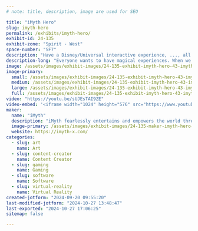 ```yaml
---
# note: title, description, image are used for SEO

title: "iMyth Hero"
slug: imyth-hero
permalink: /exhibits/imyth-hero/
exhibit-id: 24-135
exhibit-zone: "Spirit - West"
space-number: "SF7"
description: "Have a Disney/Universal interactive experience, ..., all at the palm of your hand!"
description-long: "Everyone wants to have magical experiences. When we are young, the crowning destinations are Disney/Universal interactive experiences. The realities of life prevent this opportunity for most of Humanity. iMyth develops magical adventures for users as custom created, interactive characters, that come to life through their smartphones. Now the world can have magical Disney/Universal experiences at the palms of their hands. Dare to live the magic!"
image: /assets/images/exhibit-images/24-135-exhibit-imyth-hero-43-imyth-v2-2-black-tm-4893-large.jpg
image-primary: 
  small: /assets/images/exhibit-images/24-135-exhibit-imyth-hero-43-imyth-v2-2-black-tm-4893-small.jpg
  medium: /assets/images/exhibit-images/24-135-exhibit-imyth-hero-43-imyth-v2-2-black-tm-4893-medium.jpg
  large: /assets/images/exhibit-images/24-135-exhibit-imyth-hero-43-imyth-v2-2-black-tm-4893-large.jpg
  full: /assets/images/exhibit-images/24-135-exhibit-imyth-hero-43-imyth-v2-2-black-tm-4893-full.jpg
video: "https://youtu.be/sUJEsTAI9ZE"
video-embed: '<iframe width="1024" height="576" src="https://www.youtube.com/embed/sUJEsTAI9ZE?feature=oembed" frameborder="0" allow="accelerometer; autoplay; clipboard-write; encrypted-media; gyroscope; picture-in-picture; web-share" referrerpolicy="strict-origin-when-cross-origin" allowfullscreen title="Intro to Tickle"></iframe>'
maker: 
  name: "iMyth"
  description: "iMyth fearlessly entertains and empowers the world through outstanding immersive experiences"
  image-primary: /assets/images/exhibit-images/24-135-maker-imyth-hero-imyth-v2-2-black-tm-medium.jpg
  website: https://imyth-x.com/
categories: 
  - slug: art
    name: Art
  - slug: content-creator
    name: Content Creator
  - slug: gaming
    name: Gaming
  - slug: software
    name: Software
  - slug: virtual-reality
    name: Virtual Reality
created-jotform: "2024-09-20 09:55:20"
last-modified-jotform: "2024-10-27 13:48:47"
last-exported: "2024-10-27 17:06:25"
sitemap: false

---
```

